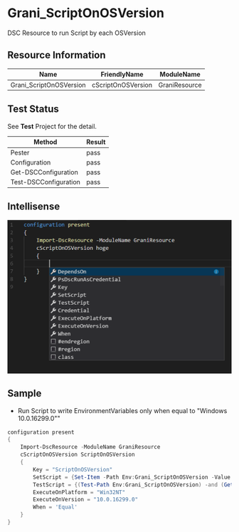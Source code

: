 Grani_ScriptOnOSVersion
============

DSC Resource to run Script by each OSVersion

Resource Information
----

Name | FriendlyName | ModuleName
-----|-----|-----
Grani_ScriptOnOSVersion | cScriptOnOSVersion | GraniResource

Test Status
----

See **Test** Project for the detail.

Method | Result
----|----
Pester| pass
Configuration| pass
Get-DSCConfiguration| pass
Test-DSCConfiguration| pass

Intellisense
----

![](cScriptOnOSVersion.png)

Sample
----

- Run Script to write EnvironmentVariables only when equal to "Windows 10.0.16299.0""

```powershell
configuration present
{
    Import-DscResource -ModuleName GraniResource
    cScriptOnOSVersion ScriptOnOSVersion
    {
        Key = "ScriptOnOSVersion"
        SetScript = {Set-Item -Path Env:Grani_ScriptOnOSVersion -Value 1}
        TestScript = {(Test-Path Env:Grani_ScriptOnOSVersion) -and (Get-Item -Path Env:Grani_ScriptOnOSVersion).Value -eq 1}
        ExecuteOnPlatform = "Win32NT"
        ExecuteOnVersion = "10.0.16299.0"
        When = 'Equal'
    }
}
```
